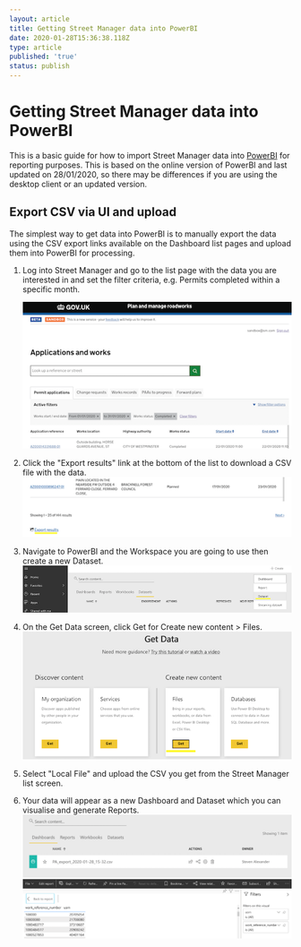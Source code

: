 ```yaml
---
layout: article
title: Getting Street Manager data into PowerBI
date: 2020-01-28T15:36:38.118Z
type: article
published: 'true'
status: publish
---
```

# Getting Street Manager data into PowerBI

This is a basic guide for how to import Street Manager data into [PowerBI](https://powerbi.microsoft.com/en-us/) for reporting purposes. This is based on the online version of PowerBI and last updated on 28/01/2020, so there may be differences if you are using the desktop client or an updated version.

## Export CSV via UI and upload

The simplest way to get data into PowerBI is to manually export the data using the   CSV export links available on the Dashboard list pages and upload them into PowerBI for processing.

1. Log into Street Manager and go to the list page with the data you are interested in and set the filter criteria, e.g. Permits completed within a specific month.
    
    ![permit list for export](/docs/assets/images/cms/permit-list-for-export-1.png "permit list for export")
2. Click the "Export results" link at the bottom of the list to download a CSV file with the data.
    ![download csv link](/docs/assets/images/cms/permit-list-for-export-2.png "download csv link")
3. Navigate to PowerBI and the Workspace you are going to use then create a new Dataset.
    ![new dataset](/docs/assets/images/cms/powerbi-new-dataset.png "new dataset")
4. On the Get Data screen, click Get for Create new content > Files.
    ![PowerBI get data file](/docs/assets/images/cms/powerbi-get-data.png "PowerBI get data file")
5. Select "Local File" and upload the CSV you get from the Street Manager list screen.
6. Your data will appear as a new Dashboard and Dataset which you can visualise and generate Reports.
    ![Dashboard](/docs/assets/images/cms/powerbi-dashboard.png "Dashboard")
    ![Report](/docs/assets/images/cms/powerbi-report.png "Report")
